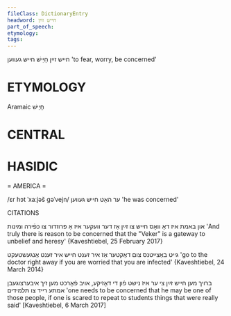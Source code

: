 ```yaml
---
fileClass: DictionaryEntry
headword: חייש זײַן
part_of_speech: 
etymology: 
tags: 
---
```

חייש זײַן
חָיֵישׁ
חייש געווען
'to fear, worry, be concerned'

ETYMOLOGY
===========
Aramaic חָיֵישׁ

CENTRAL
========

HASIDIC
=======
= AMERICA = 

/ɛr hɔt ˈxaːjəš gəˈvejn/ ער האָט חייש געווען 'he was concerned'

CITATIONS

און באמת איז דאָ וואָס חייש צו זײַן אַז דער וועקער איז אַ פּרוזדור צו כּפֿירה ומינות
'And truly there is reason to be concerned that the "Veker" is a gateway to unbelief and heresy'
{Kaveshtiebel, 25 February 2017}

גייט באַצײַטנס צום דאָקטער אַז איר זענט חייש איר זענט אָנגעשטעקט
'go to the doctor right away if you are worried that you are infected'
{Kaveshtiebel, 24 March 2014}

ברויך מען חייש זײַן צי ער איז נישט פֿון די דאָזיקע, אויב פֿאָרכט מען זיך איבערצוגעבן אמתע רייד צו תּלמידים
'one needs to be concerned that he may be one of those people, if one is scared to repeat to students things that were really said'
[Kaveshtiebel, 6 March 2017] 